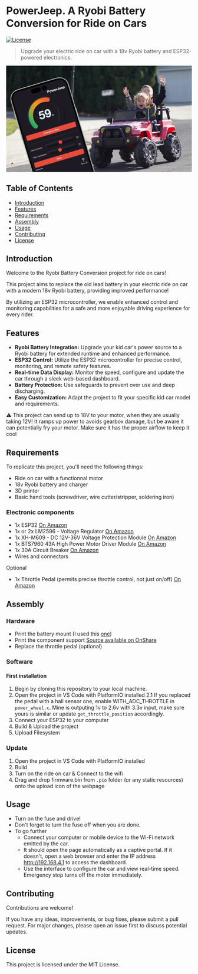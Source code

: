 # PowerJeep. A Ryobi Battery Conversion for Ride on Cars

[![License](https://img.shields.io/badge/License-MIT-blue.svg)](LICENSE)

> Upgrade your electric ride on car with a 18v Ryobi battery and ESP32-powered electronics.

<div align="center">
   <img src="./docs/header.jpg" alt="screenshot of the web interface" width="600px"/>
</div>

## Table of Contents

- [Introduction](#introduction)
- [Features](#features)
- [Requirements](#requirements)
- [Assembly](#assembly)
- [Usage](#usage)
- [Contributing](#contributing)
- [License](#license)

## Introduction

Welcome to the Ryobi Battery Conversion project for ride on cars!

This project aims to replace the old lead battery in your electric ride on car with a modern 18v Ryobi battery, providing improved performance!

By utilizing an ESP32 microcontroller, we enable enhanced control and monitoring capabilities for a safe and more enjoyable driving experience for every rider.

## Features

- **Ryobi Battery Integration:** Upgrade your kid car's power source to a Ryobi battery for extended runtime and enhanced performance.
- **ESP32 Control:** Utilize the ESP32 microcontroller for precise control, monitoring, and remote safety features.
- **Real-time Data Display:** Monitor the speed, configure and update the car through a sleek web-based dashboard.
- **Battery Protection:** Use safeguards to prevent over use and deep discharging.
- **Easy Customization:** Adapt the project to fit your specific kid car model and requirements.


⚠️ This project can send up to 18V to your motor, when they are usually taking 12V! It ramps up power to avoids gearbox damage, but be aware it can potentially fry your motor. Make sure it has the proper airflow to keep it cool

## Requirements

To replicate this project, you'll need the following things:

- Ride on car with a functionnal motor
- 18v Ryobi battery and charger
- 3D printer
- Basic hand tools (screwdriver, wire cutter/stripper, soldering iron)

### Electronic components

- 1x ESP32 [On Amazon](https://www.amazon.com/ESP-WROOM-32-Development-Microcontroller-Integrated-Compatible/dp/B08D5ZD528)
- 1x or 2x LM2596 - Voltage Regulator [On Amazon](https://www.amazon.com/gp/product/B08BLBYWN1)
- 1x XH-M609 - DC 12V-36V Voltage Protection Module [On Amazon](https://www.amazon.com/gp/product/B08X3HZ69D)
- 1x BTS7960 43A High Power Motor Driver Module [On Amazon](https://www.amazon.com/gp/product/B07TFB22H5)
- 1x 30A Circuit Breaker [On Amazon](https://www.amazon.com/gp/product/B096ZTV3CR)
- Wires and connectors

Optional
- 1x Throttle Pedal (permits precise throttle control, not just on/off) [On Amazon](https://www.amazon.com/KIMISS-Motorcycle-Accelerator-Throttle-Universal/dp/B07HMXLZ1H)

## Assembly

### Hardware

- Print the battery mount (I used this [one](https://www.thingiverse.com/thing:4587319))
- Print the component support [Source available on OnShare](https://cad.onshape.com/documents/73e5cd159b60a9bf46e87dae/w/8d4b4ae9f68daee1281f112d/e/6d32cd17a65725a466bf965e?renderMode=0&uiState=64801221829a90766f018f83)
- Replace the throttle pedal (optional)

### Software

#### First installation

1. Begin by cloning this repository to your local machine.
2. Open the project in VS Code with PlatformIO installed
2.1 If you replaced the pedal with a hall sensor one, enable WITH_ADC_THROTTLE in `power_wheel.c`. Mine is outputing 1v to 2.6v with 3.3v input, make sure yours is similar or update `get_throttle_position` accordingly.
3. Connect your ESP32 to your computer
4. Build & Upload the project
5. Upload Filesystem

### Update

1. Open the project in VS Code with PlatformIO installed
2. Build
3. Turn on the ride on car & Connect to the wifi
4. Drag and drop firmware.bin from `.pio` folder (or any static resources) onto the upload icon of the webpage

## Usage
- Turn on the fuse and drive!
- Don't forget to turn the fuse off when you are done.
- To go further
  - Connect your computer or mobile device to the Wi-Fi network emitted by the car.
  - It should open the page automatically as a captive portal. If it doesn't, open a web browser and enter the IP address http://192.168.4.1 to access the dashboard.
  - Use the interface to configure the car and view real-time speed. Emergency stop turns off the motor immediately.

## Contributing
Contributions are welcome! 

If you have any ideas, improvements, or bug fixes, please submit a pull request. For major changes, please open an issue first to discuss potential updates.

## License
This project is licensed under the MIT License.
